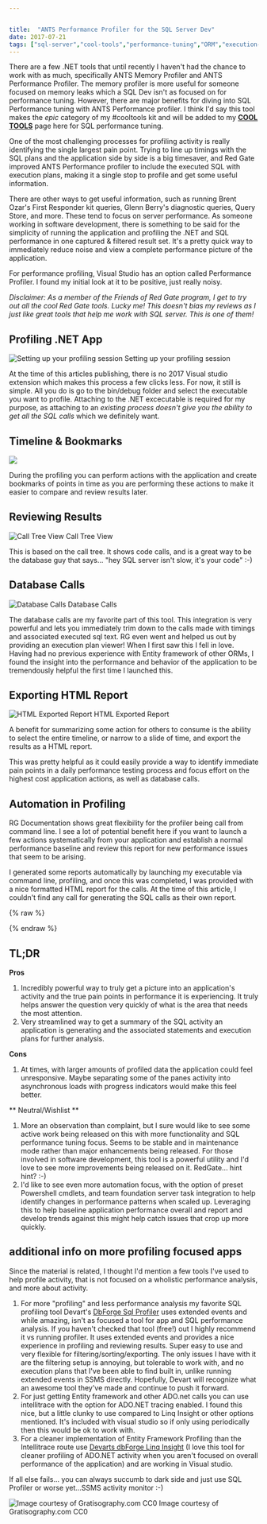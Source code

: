 ```yaml
---


title:  "ANTS Performance Profiler for the SQL Server Dev"
date: 2017-07-21
tags: ["sql-server","cool-tools","performance-tuning","ORM","execution-plans","profiling","redgate","cool-tools","development","powershell","snippets","sql-server","tech"]
---
```


There are a few .NET tools that until recently I haven&#39;t had the chance to work with as much, specifically ANTS Memory Profiler and ANTS Performance Profiler. The memory profiler is more useful for someone focused on memory leaks which a SQL Dev isn&#39;t as focused on for performance tuning. However, there are major benefits for diving into SQL Performance tuning with ANTS Performance profiler. I think I&#39;d say this tool makes the _epic_ category of my #cooltools kit and will be added to my **[COOL TOOLS](https://www.sheldonhull.com/cool-tools/)** page here for SQL performance tuning.

One of the most challenging processes for profiling activity is really identifying the single largest pain point. Trying to line up timings with the SQL plans and the application side by side is a big timesaver, and Red Gate improved ANTS Performance profiler to include the executed SQL with execution plans, making it a single stop to profile and get some useful information.

There are other ways to get useful information, such as running Brent Ozar&#39;s First Responder kit queries, Glenn Berry&#39;s diagnostic queries, Query Store, and more. These tend to focus on server performance. As someone working in software development, there is something to be said for the simplicity of running the application and profiling the .NET and SQL performance in one captured & filtered result set. It&#39;s a pretty quick way to immediately reduce noise and view a complete performance picture of the application.

For performance profiling, Visual Studio has an option called Performance Profiler. I found my initial look at it to be positive, just really noisy.

_Disclaimer: As a member of the Friends of Red Gate program, I get to try out all the cool Red Gate tools. Lucky me! This doesn&#39;t bias my reviews as I just like great tools that help me work with SQL server. This is one of them!_

## Profiling .NET App

![Setting up your profiling session](/assets/img/profiling-net-app.png) Setting up your profiling session

At the time of this articles publishing, there is no 2017 Visual studio extension which makes this process a few clicks less. For now, it still is simple. All you do is go to the bin/debug folder and select the executable you want to profile. Attaching to the .NET excecutable is required for my purpose, as attaching to an _existing process doesn't give you the ability to get all the SQL calls_ which we definitely want.

## Timeline & Bookmarks

![](/assets/img/timeline-bookmarks.pngtimeline-bookmarks?format=original)

During the profiling you can perform actions with the application and create bookmarks of points in time as you are performing these actions to make it easier to compare and review results later.

## Reviewing Results

![Call Tree View](/assets/img/review-results.pngreview-results?format=original) Call Tree View

This is based on the call tree. It shows code calls, and is a great way to be the database guy that says... "hey SQL server isn&#39;t slow, it&#39;s your code" :-)

## Database Calls

![Database Calls](/assets/img/database-calls.png) Database Calls

The database calls are my favorite part of this tool. This integration is very powerful and lets you immediately trim down to the calls made with timings and associated executed sql text. RG even went and helped us out by providing an execution plan viewer! When I first saw this I fell in love. Having had no previous experience with Entity framework of other ORMs, I found the insight into the performance and behavior of the application to be tremendously helpful the first time I launched this.

## Exporting HTML Report

![HTML Exported Report](/assets/img/ants-html-exported-report.pngants-html-exported-report?format=original) HTML Exported Report

A benefit for summarizing some action for others to consume is the ability to select the entire timeline, or narrow to a slide of time, and export the results as a HTML report.

This was pretty helpful as it could easily provide a way to identify immediate pain points in a daily performance testing process and focus effort on the highest cost application actions, as well as database calls.

## Automation in Profiling

RG Documentation shows great flexibility for the profiler being call from command line. I see a lot of potential benefit here if you want to launch a few actions systematically from your application and establish a normal performance baseline and review this report for new performance issues that seem to be arising.

I generated some reports automatically by launching my executable via command line, profiling, and once this was completed, I was provided with a nice formatted HTML report for the calls. At the time of this article, I couldn't find any call for generating the SQL calls as their own report.

{% raw %}
 <script src="https://gist.github.com/sheldonhull/8055f44fd25af7d010ba22c6e54692e4.js"></script>
{% endraw %}


## TL;DR

**Pros**

1.  Incredibly powerful way to truly get a picture into an application's activity and the true pain points in performance it is experiencing. It truly helps answer the question very quickly of what is the area that needs the most attention.
2.  Very streamlined way to get a summary of the SQL activity an application is generating and the associated statements and execution plans for further analysis.

**Cons**

1.  At times, with larger amounts of profiled data the application could feel unresponsive. Maybe separating some of the panes activity into asynchronous loads with progress indicators would make this feel better.

** Neutral/Wishlist **

1.  More an observation than complaint, but I sure would like to see some active work being released on this with more functionality and SQL performance tuning focus. Seems to be stable and in maintenance mode rather than major enhancements being released. For those involved in software development, this tool is a powerful utility and I'd love to see more improvements being released on it. RedGate... hint hint? :-)
2.  I'd like to see even more automation focus, with the option of preset Powershell cmdlets, and team foundation server task integration to help identify changes in performance patterns when scaled up. Leveraging this to help baseline application performance overall and report and develop trends against this might help catch issues that crop up more quickly.

## additional info on more profiling focused apps

Since the material is related, I thought I'd mention a few tools I've used to help profile activity, that is not focused on a wholistic performance analysis, and more about activity.

1.  For more "profiling" and less performance analysis my favorite SQL profiling tool Devart's [DbForge Sql Profiler](https://www.devart.com/dbforge/sql/event-profiler/) uses extended events and while amazing, isn't as focused a tool for app and SQL performance analysis. If you haven't checked that tool (free!) out I highly recommend it vs running profiler. It uses extended events and provides a nice experience in profiling and reviewing results. Super easy to use and very flexible for filtering/sorting/exporting. The only issues I have with it are the filtering setup is annoying, but tolerable to work with, and no execution plans that I've been able to find built in, unlike running extended events in SSMS directly. Hopefully, Devart will recognize what an awesome tool they've made and continue to push it forward.
2.  For just getting Entity framework and other ADO.net calls you can use intellitrace with the option for ADO.NET tracing enabled. I found this nice, but a little clunky to use compared to Linq Insight or other options mentioned. It's included with visual studio so if only using periodically then this would be ok to work with.
3.  For a cleaner implementation of Entity Framework Profiling than the Intellitrace route use [Devarts dbForge Linq Insight](http://bit.ly/2vo2Zaj) (I love this tool for cleaner profiling of ADO.NET activity when you aren't focused on overall performance of the application) and are working in Visual studio.

If all else fails... you can always succumb to dark side and just use SQL Profiler or worse yet...SSMS activity monitor :-)

![Image courtesy of Gratisography.com CC0](/assets/img/xevents-vs-profiler.jpgxevents-vs-profiler?format=original) Image courtesy of Gratisography.com CC0

